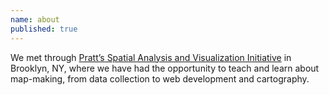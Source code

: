 ```yaml
---
name: about
published: true
---
```

We met through [Pratt’s Spatial Analysis and Visualization Initiative](https://commons.pratt.edu/savi/ "Pratt SAVI") in Brooklyn, NY, where we have had the opportunity to teach and learn about map-making, from data collection to web development and cartography.
